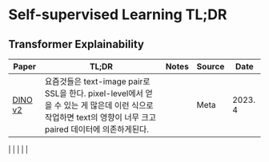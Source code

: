 # Self-supervised Learning TL;DR

## Transformer Explainability

| Paper | TL;DR | Notes | Source | Date |
|--|---|---|---|---|
| [DINO v2](https://ai.facebook.com/blog/dino-v2-computer-vision-self-supervised-learning/)  | 요즘것들은 text-image pair로 SSL을 한다. pixel-level에서 얻을 수 있는 게 많은데 이런 식으로 작업하면 text의 영향이 너무 크고 paired 데이터에 의존하게된다. |  | Meta | 2023. 4 |


| | | | |